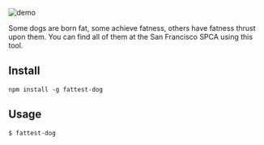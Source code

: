 ![demo](https://raw.githubusercontent.com/jamesduffy/fattest-dog/master/usage.gif)

Some dogs are born fat, some achieve fatness, others have fatness thrust upon them. You can find all of them at the San Francisco SPCA using this tool.

## Install

`npm install -g fattest-dog`

## Usage

`$ fattest-dog`
